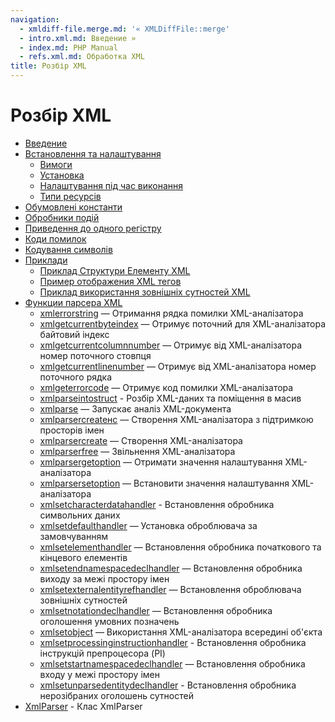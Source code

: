 ```yaml
---
navigation:
  - xmldiff-file.merge.md: '« XMLDiffFile::merge'
  - intro.xml.md: Введение »
  - index.md: PHP Manual
  - refs.xml.md: Обработка XML
title: Розбір XML
---
```

# Розбір XML

-   [Введение](intro.xml.md)
-   [Встановлення та налаштування](xml.setup.md)
    -   [Вимоги](xml.requirements.md)
    -   [Установка](xml.installation.md)
    -   [Налаштування під час виконання](xml.configuration.md)
    -   [Типи ресурсів](xml.resources.md)
-   [Обумовлені константи](xml.constants.md)
-   [Обробники подій](xml.eventhandlers.md)
-   [Приведення до одного регістру](xml.case-folding.md)
-   [Коди помилок](xml.error-codes.md)
-   [Кодування символів](xml.encoding.md)
-   [Приклади](xml.examples.md)
    -   [Приклад Структури Елементу XML](example.xml-structure.md)
    -   [Пример отображения XML тегов](example.xml-map-tags.md)
    -   [Приклад використання зовнішніх сутностей XML](example.xml-external-entity.md)
-   [Функции парсера XML](ref.xml.md)
    -   [xmlerrorstring](function.xml-error-string.md) — Отримання рядка помилки XML-аналізатора
    -   [xmlgetcurrentbyteindex](function.xml-get-current-byte-index.md) — Отримує поточний для XML-аналізатора байтовий індекс
    -   [xmlgetcurrentcolumnnumber](function.xml-get-current-column-number.md) — Отримує від XML-аналізатора номер поточного стовпця
    -   [xmlgetcurrentlinenumber](function.xml-get-current-line-number.md) — Отримує від XML-аналізатора номер поточного рядка
    -   [xmlgeterrorcode](function.xml-get-error-code.md) — Отримує код помилки XML-аналізатора
    -   [xmlparseintostruct](function.xml-parse-into-struct.md) - Розбір XML-даних та поміщення в масив
    -   [xmlparse](function.xml-parse.md) — Запускає аналіз XML-документа
    -   [xmlparsercreateнс](function.xml-parser-create-ns.md) — Створення XML-аналізатора з підтримкою просторів імен
    -   [xmlparsercreate](function.xml-parser-create.md) — Створення XML-аналізатора
    -   [xmlparserfree](function.xml-parser-free.md) — Звільнення XML-аналізатора
    -   [xmlparsergetoption](function.xml-parser-get-option.md) — Отримати значення налаштування XML-аналізатора
    -   [xmlparsersetoption](function.xml-parser-set-option.md) — Встановити значення налаштування XML-аналізатора
    -   [xmlsetcharacterdatahandler](function.xml-set-character-data-handler.md) - Встановлення обробника символьних даних
    -   [xmlsetdefaulthandler](function.xml-set-default-handler.md) — Установка оброблювача за замовчуванням
    -   [xmlsetelementhandler](function.xml-set-element-handler.md) — Встановлення обробника початкового та кінцевого елементів
    -   [xmlsetendnamespacedeclhandler](function.xml-set-end-namespace-decl-handler.md) — Встановлення обробника виходу за межі простору імен
    -   [xmlsetexternalentityrefhandler](function.xml-set-external-entity-ref-handler.md) — Встановлення оброблювача зовнішніх сутностей
    -   [xmlsetnotationdeclhandler](function.xml-set-notation-decl-handler.md) — Встановлення обробника оголошення умовних позначень
    -   [xmlsetobject](function.xml-set-object.md) — Використання XML-аналізатора всередині об'єкта
    -   [xmlsetprocessinginstructionhandler](function.xml-set-processing-instruction-handler.md) - Встановлення обробника інструкцій препроцесора (PI)
    -   [xmlsetstartnamespacedeclhandler](function.xml-set-start-namespace-decl-handler.md) — Встановлення обробника входу у межі простору імен
    -   [xmlsetunparsedentitydeclhandler](function.xml-set-unparsed-entity-decl-handler.md) - Встановлення обробника нерозібраних оголошень сутностей
-   [XmlParser](class.xmlparser.md) - Клас XmlParser
